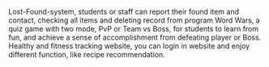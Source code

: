 Lost-Found-system, students or staff can report their found item and contact, checking all items and deleting record from program
Word Wars, a quiz game with two mode, PvP or Team vs Boss, for students to learn from fun, and achieve a sense of accomplishment from defeating player or Boss.
Healthy and fitness tracking website, you can login in website and enjoy different function, like recipe recommendation.
